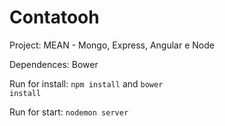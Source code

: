 # Contatooh

Project: MEAN - Mongo, Express, Angular e Node

Dependences: Bower

Run for install: <code>npm install</code> and <code>bower install</code>

Run for start: <code>nodemon server</code>